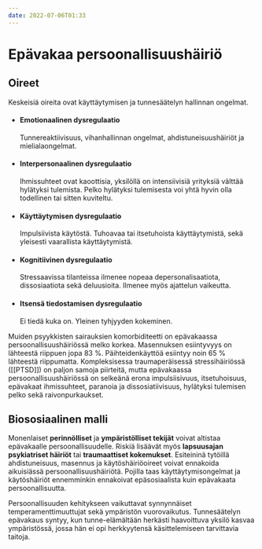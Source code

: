 ```yaml
---
date: 2022-07-06T01:33
---
```


# Epävakaa persoonallisuushäiriö

## Oireet
Keskeisiä oireita ovat käyttäytymisen ja tunnesäätelyn hallinnan ongelmat.

- #### Emotionaalinen dysregulaatio
	Tunnereaktiivisuus, vihanhallinnan ongelmat, ahdistuneisuushäiriöt ja mielialaongelmat. 
- #### Interpersonaalinen dysregulaatio
	Ihmissuhteet ovat kaoottisia, yksilöllä on intensiivisiä yrityksiä välttää hylätyksi tulemista. Pelko hylätyksi tulemisesta voi yhtä hyvin olla todellinen tai sitten kuviteltu.
- #### Käyttäytymisen dysregulaatio
	Impulsiivista käytöstä. Tuhoavaa tai itsetuhoista käyttäytymistä, sekä yleisesti vaarallista käyttäytymistä.
- #### Kognitiivinen dysregulaatio
	Stressaavissa tilanteissa ilmenee nopeaa depersonalisaatiota, dissosiaatiota sekä deluusioita. Ilmenee myös ajattelun vaikeutta.
- #### Itsensä tiedostamisen dysregulaatio
	Ei tiedä kuka on. Yleinen tyhjyyden kokeminen.

Muiden psyykkisten sairauksien komorbiditeetti on epävakaassa persoonallisuushäiriössä melko korkea. Masennuksen esiintyvyys on lähteestä riippuen jopa 83 %. Päihteidenkäyttöä esiintyy noin 65 % lähteestä riippumatta. Kompleksisessa traumaperäisessä stressihäiriössä ([[PTSD]]) on paljon samoja piirteitä, mutta epävakaassa persoonallisuushäiriössä on selkeänä erona impulsiisivuus, itsetuhoisuus, epävakaat ihmissuhteet, paranoia ja dissosiatiivisuus, hylätyksi tulemisen pelko sekä raivonpurkaukset.


## Biososiaalinen malli
Monenlaiset __perinnölliset__ ja __ympäristölliset tekijät__ voivat altistaa epävakaalle persoonallisuudelle. Riskiä lisäävät myös __lapsuusajan psykiatriset häiriöt__ tai __traumaattiset kokemukset__. Esiteininä tytöillä ahdistuneisuus, masennus ja käytöshäiriöoireet voivat ennakoida aikuisiässä persoonallisuushäiriötä. Pojilla taas käyttäytymisongelmat ja käytöshäiriöt ennemminkin ennakoivat epäsosiaalista kuin epävakaata persoonallisuutta.

Persoonallisuuden kehitykseen vaikuttavat synnynnäiset temperamenttimuuttujat sekä ympäristön vuorovaikutus. Tunnesäätelyn epävakaus syntyy, kun tunne-elämältään herkästi haavoittuva yksilö kasvaa ympäristössä, jossa hän ei opi herkkyytensä käsittelemiseen tarvittavia taitoja. 